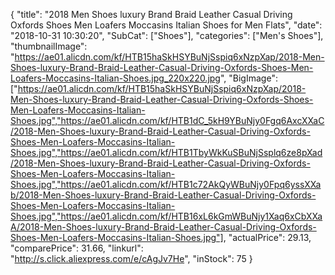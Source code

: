 {
	"title": "2018 Men Shoes luxury Brand Braid Leather Casual Driving Oxfords Shoes Men Loafers Moccasins Italian Shoes for Men Flats",
	"date": "2018-10-31 10:30:20",
	"SubCat": ["Shoes"],
	"categories": ["Men's Shoes"],
	"thumbnailImage": "https://ae01.alicdn.com/kf/HTB15haSkHSYBuNjSspiq6xNzpXap/2018-Men-Shoes-luxury-Brand-Braid-Leather-Casual-Driving-Oxfords-Shoes-Men-Loafers-Moccasins-Italian-Shoes.jpg_220x220.jpg",
	"BigImage": ["https://ae01.alicdn.com/kf/HTB15haSkHSYBuNjSspiq6xNzpXap/2018-Men-Shoes-luxury-Brand-Braid-Leather-Casual-Driving-Oxfords-Shoes-Men-Loafers-Moccasins-Italian-Shoes.jpg","https://ae01.alicdn.com/kf/HTB1dC_5kH9YBuNjy0Fgq6AxcXXaC/2018-Men-Shoes-luxury-Brand-Braid-Leather-Casual-Driving-Oxfords-Shoes-Men-Loafers-Moccasins-Italian-Shoes.jpg","https://ae01.alicdn.com/kf/HTB1TbyWkKuSBuNjSsplq6ze8pXad/2018-Men-Shoes-luxury-Brand-Braid-Leather-Casual-Driving-Oxfords-Shoes-Men-Loafers-Moccasins-Italian-Shoes.jpg","https://ae01.alicdn.com/kf/HTB1c72AkQyWBuNjy0Fpq6yssXXab/2018-Men-Shoes-luxury-Brand-Braid-Leather-Casual-Driving-Oxfords-Shoes-Men-Loafers-Moccasins-Italian-Shoes.jpg","https://ae01.alicdn.com/kf/HTB16xL6kGmWBuNjy1Xaq6xCbXXaA/2018-Men-Shoes-luxury-Brand-Braid-Leather-Casual-Driving-Oxfords-Shoes-Men-Loafers-Moccasins-Italian-Shoes.jpg"],
	"actualPrice": 29.13,
	"comparePrice": 31.66,
	"linkurl": "http://s.click.aliexpress.com/e/cAgJv7He",
	"inStock": 75
}
